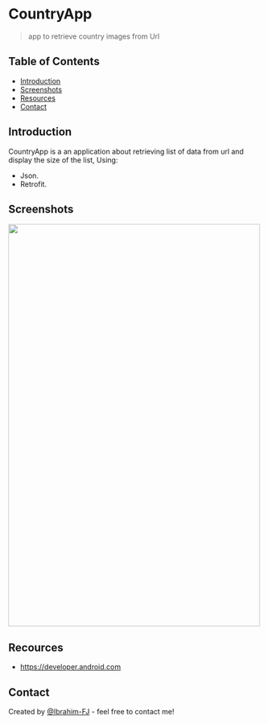# CountryApp
> app to retrieve country images from Url


## Table of Contents
* [Introduction](#Introduction)
* [Screenshots](#screenshots)
* [Resources](#Resources)
* [Contact](#contact)

## Introduction
CountryApp is a an application about retrieving list of data from url and display the size of the list, Using:
- Json.
- Retrofit.


## Screenshots
<img src="https://user-images.githubusercontent.com/92260342/143185129-444d63ea-1ce5-4caf-8a35-e651805fc3c9.png" width="500" height="800" />



## Recources
- https://developer.android.com

## Contact
Created by [@Ibrahim-FJ](https://github.com/Ibrahim-FJ) - feel free to contact me!


